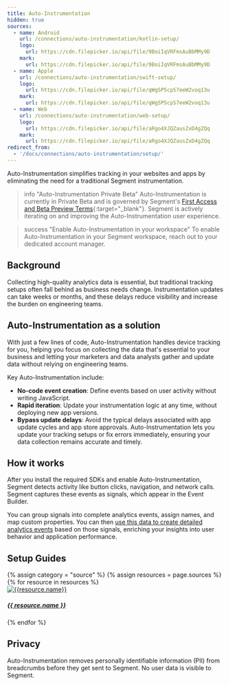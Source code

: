 ```yaml
---
title: Auto-Instrumentation
hidden: true
sources: 
  - name: Android
    url: /connections/auto-instrumentation/kotlin-setup/
    logo:
      url: https://cdn.filepicker.io/api/file/9BoiIqVRFmsAuBbMMy9D
    mark:
      url: https://cdn.filepicker.io/api/file/9BoiIqVRFmsAuBbMMy9D
  - name: Apple 
    url: /connections/auto-instrumentation/swift-setup/
    logo:
      url: https://cdn.filepicker.io/api/file/qWgSP5cpS7eeW2voq13u
    mark:
      url: https://cdn.filepicker.io/api/file/qWgSP5cpS7eeW2voq13u
  - name: Web
    url: /connections/auto-instrumentation/web-setup/
    logo:
      url: https://cdn.filepicker.io/api/file/aRgo4XJQZausZxD4gZQq
    mark:
      url: https://cdn.filepicker.io/api/file/aRgo4XJQZausZxD4gZQq
redirect_from:
  - '/docs/connections/auto-instrumentation/setup/'
---
```


Auto-Instrumentation simplifies tracking in your websites and apps by eliminating the need for a traditional Segment instrumentation.

> info "Auto-Instrumentation Private Beta"
> Auto-Instrumentation is currently in Private Beta and is governed by Segment's [First Access and Beta Preview Terms](https://www.twilio.com/en-us/legal/tos){:target="_blank"}. Segment is actively iterating on and improving the Auto-Instrumentation user experience.

> success "Enable Auto-Instrumentation in your workspace"
> To enable Auto-Instrumentation in your Segment workspace, reach out to your dedicated account manager.

## Background

Collecting high-quality analytics data is essential, but traditional tracking setups often fall behind as business needs change. Instrumentation updates can take weeks or months, and these delays reduce visibility and increase the burden on engineering teams.

## Auto-Instrumentation as a solution

With just a few lines of code, Auto-Instrumentation handles device tracking for you, helping you focus on collecting the data that's essential to your business and letting your marketers and data analysts gather and update data without relying on engineering teams.

Key Auto-Instrumentation include:

- **No-code event creation**: Define events based on user activity without writing JavaScript.
- **Rapid iteration**: Update your instrumentation logic at any time, without deploying new app versions.
- **Bypass update delays**: Avoid the typical delays associated with app update cycles and app store approvals. Auto-Instrumentation lets you update your tracking setups or fix errors immediately, ensuring your data collection remains accurate and timely.

## How it works

After you install the required SDKs and enable Auto-Instrumentation, Segment detects activity like button clicks, navigation, and network calls. Segment captures these events as signals, which appear in the Event Builder.

You can group signals into complete analytics events, assign names, and map custom properties. You can then [use this data to create detailed analytics events](/docs/connections/auto-instrumentation/configuration/) based on those signals, enriching your insights into user behavior and application performance.

## Setup Guides

<div class="auto-instrumentation-catalog">
<div class="auto-insturmentation__section markdown" id="{{ category | slugify }}">
 <div class="flex flex--wrap waffle waffle--xlarge">
        {% assign category = "source" %}
        {% assign resources = page.sources %}
        {% for resource in resources %}
          <div class="flex__column flex__column--6">
            <a class="thumbnail-integration flex flex--middle" href="{{ site.baseurl }}/{{ resource.url }}">
              <div class="thumbnail-integration__content">
                <div class="flex flex--wrap flex--middle waffle waffle--xlarge@medium">
                  <div class="flex__column flex__column--12 flex__column--2@medium thumbnail-integration__logo-wrapper">
                      <img class="thumbnail-integration__logo image" alt="{{resource.name}}" src="{{resource.mark.url}}" />
                  </div>
                  <h5 class="flex__column flex__column--12 flex__column--10@medium">{{ resource.name }}</h5>
                </div>
              </div>
            </a>
          </div>
        {% endfor %}
      </div>
    </div>
  </div>

## Privacy

Auto-Instrumentation removes personally identifiable information (PII) from breadcrumbs before they get sent to Segment. No user data is visible to Segment.
